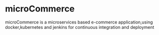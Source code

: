 # microCommerce
microCommerce is a microservices based e-commerce application,using docker,kubernetes and jenkins for continuous integration and deployment
